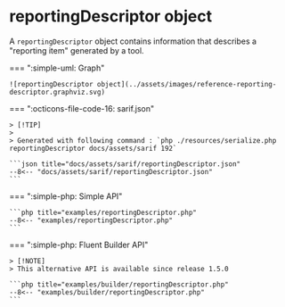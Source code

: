 <!-- markdownlint-disable MD013 -->
# reportingDescriptor object

A `reportingDescriptor` object contains information that describes a "reporting item" generated by a tool.

=== ":simple-uml: Graph"

    ![reportingDescriptor object](../assets/images/reference-reporting-descriptor.graphviz.svg)

=== ":octicons-file-code-16: sarif.json"

    > [!TIP]
    >
    > Generated with following command : `php ./resources/serialize.php reportingDescriptor docs/assets/sarif 192`

    ```json title="docs/assets/sarif/reportingDescriptor.json"
    --8<-- "docs/assets/sarif/reportingDescriptor.json"
    ```

=== ":simple-php: Simple API"

    ```php title="examples/reportingDescriptor.php"
    --8<-- "examples/reportingDescriptor.php"
    ```

=== ":simple-php: Fluent Builder API"

    > [!NOTE]
    > This alternative API is available since release 1.5.0

    ```php title="examples/builder/reportingDescriptor.php"
    --8<-- "examples/builder/reportingDescriptor.php"
    ```
